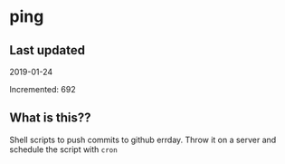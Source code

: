 # ping

## Last updated
2019-01-24

Incremented: 692

## What is this??
Shell scripts to push commits to github errday. Throw it on a server and schedule the script with `cron`
